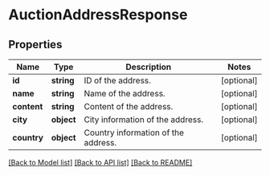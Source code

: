 # AuctionAddressResponse

## Properties
Name | Type | Description | Notes
------------ | ------------- | ------------- | -------------
**id** | **string** | ID of the address. | [optional] 
**name** | **string** | Name of the address. | [optional] 
**content** | **string** | Content of the address. | [optional] 
**city** | **object** | City information of the address. | [optional] 
**country** | **object** | Country information of the address. | [optional] 

[[Back to Model list]](../README.md#documentation-for-models) [[Back to API list]](../README.md#documentation-for-api-endpoints) [[Back to README]](../README.md)


